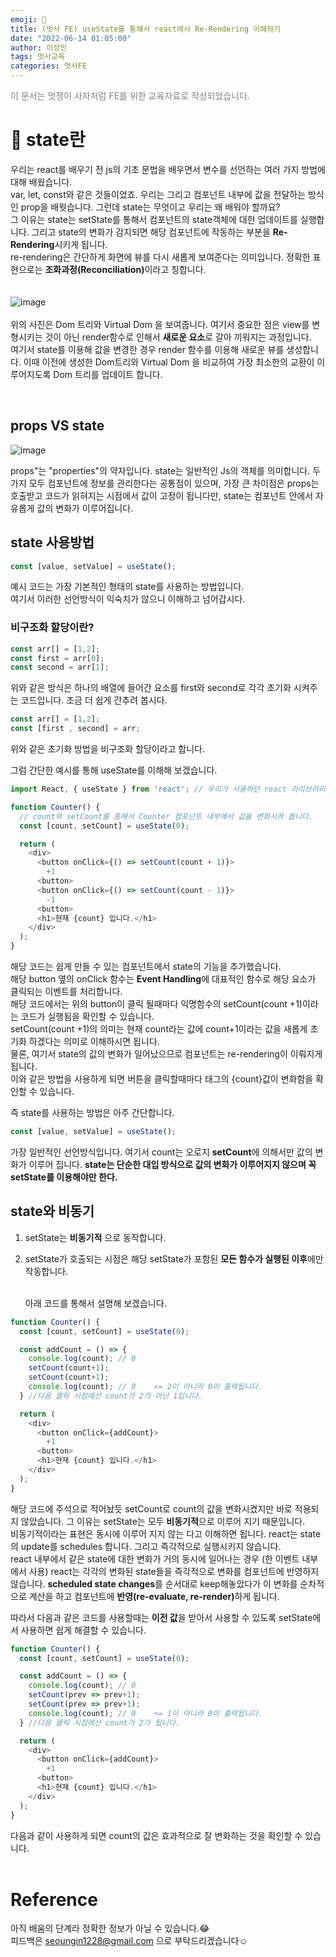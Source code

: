 ```yaml
---
emoji: 🦁
title: (멋사 FE) useState를 통해서 react에서 Re-Rendering 이해하기
date: "2022-06-14 01:05:00"
author: 이성인
tags: 멋사교육
categories: 멋사FE
---
```


<span style="color : gray">이 문서는 멋쟁이 사자처럼 FE를 위한 교육자료로 작성되었습니다.</span>

# 👋 state란

우리는 react를 배우기 전 js의 기초 문법을 배우면서 변수를 선언하는 여러 가지 방법에 대해 배웠습니다. <br>
var, let, const와 같은 것들이었죠. 우리는 그리고 컴포넌트 내부에 값을 전달하는 방식인 prop을 배웟습니다. 그런데 state는 무엇이고 우리는 왜 배워야 할까요?<br>
그 이유는 state는 setState를 통해서 컴포넌트의 state객체에 대한 업데이트를 실행합니다. 그리고 state의 변화가 감지되면 해당 컴포넌트에 작동하는 부분을 <b>Re-Rendering</b>시키게 됩니다.<br>
re-rendering은 간단하게 화면에 뷰를 다시 새롭게 보여준다는 의미입니다. 정확한 표현으로는 <b>조화과정(Reconciliation)</b>이라고 칭합니다.<br><br><br>
![image](https://user-images.githubusercontent.com/77886826/168640944-271d3131-2d5e-4621-992f-1245c8e84c20.png)<br><br>
위의 사진은 Dom 트리와 Virtual Dom 을 보여줍니다. 여기서 중요한 점은 view를 변형시키는 것이 아닌 render함수로 인해서 <b>새로운 요소</b>로 갈아 끼워지는 과정입니다.<br>
여기서 state를 이용해 값을 변경한 경우 render 함수를 이용해 새로운 뷰를 생성합니다. 이때 이전에 생성한 Dom트리와 Virtual Dom 을 비교하여 가장 최소한의 교환이 이루어지도록 Dom 트리를 업데이트 합니다.

<br>

## props VS state

![image](https://user-images.githubusercontent.com/77886826/168646825-4933e3a4-9ee3-4725-870e-1b0180cafe2e.png)

props"는 "properties"의 약자입니다. state는 일반적인 Js의 객체를 의미합니다. 두가지 모두 컴포넌트에 정보를 관리한다는 공통점이 있으며,
가장 큰 차이점은 props는 호출받고 코드가 읽혀지는 시점에서 값이 고정이 됩니다만, state는 컴포넌트 안에서 자유롭게 값의 변화가 이루어집니다.

## state 사용방법

```js
const [value, setValue] = useState();
```

예시 코드는 가장 기본적인 형태의 state를 사용하는 방법입니다. <br>
여기서 이러한 선언방식이 익숙치가 않으니 이해하고 넘어갑시다. <br>

### 비구조화 할당이란?

```js
const arr[] = [1,2];
const first = arr[0];
const second = arr[1];
```

위와 같은 방식은 하나의 배열에 들어간 요소를 first와 second로 각각 초기화 시켜주는 코드입니다. 조금 더 쉽게 간추려 봅시다.

```js
const arr[] = [1,2];
const [first , second] = arr;

```

위와 같은 초기화 방법을 비구조화 할당이라고 합니다.

그럼 간단한 예시를 통해 useState를 이해해 보겠습니다.

```js
import React, { useState } from 'react'; // 우리가 사용하던 react 라이브러리에서 동일하게 useState 를 import 해줍니다. 반드시 {}를 사용합니다.

function Counter() {
  // count와 setCount를 통해서 Counter 컴포넌트 내부에서 값을 변화시켜 봅니다.
  const [count, setCount] = useState(0);

  return (
    <div>
      <button onClick={() => setCount(count + 1)}>
        +1
      <button>
      <button onClick={() => setCount(count - 1)}>
        -1
      <button>
      <h1>현재 {count} 입니다.</h1>
    </div>
  );
}

```

해당 코드는 쉽게 만들 수 있는 컴포넌트에서 state의 기능을 추가했습니다. <br>
해당 button 옆의 onClick 함수는 <b>Event Handling</b>에 대표적인 함수로 해당 요소가 클릭되는 이벤트를 처리합니다. <br>
해당 코드에서는 위의 button이 클릭 될때마다 익명함수의 setCount(count +1)이라는 코드가 실행됨을 확인할 수 있습니다. <br>
setCount(count +1)의 의미는 현재 count라는 값에 count+1이라는 값을 새롭게 초기화 하겠다는 의미로 이해하시면 됩니다. <br>
물론, 여기서 state의 값의 변화가 일어났으므로 컴포넌트는 re-rendering이 이뤄지게 됩니다.
<br>
이와 같은 방법을 사용하게 되면 버튼을 클릭할때마다 태그의 {count}값이 변화함을 확인할 수 있습니다.

즉 state를 사용하는 방법은 아주 간단합니다.

```js
const [value, setValue] = useState();
```

가장 일반적인 선언방식입니다. 여기서 count는 오로지 <b>setCount</b>에 의해서만 값의 변화가 이루어 집니다.
<b>state는 단순한 대입 방식으로 값의 변화가 이루어지지 않으며 꼭 setState를 이용해야만 한다. </b>

## state와 비동기

1.  setState는 <b>비동기적</b> 으로 동작합니다.
2.  setState가 호출되는 시점은 해당 setState가 포함된 <b>모든 함수가 실행된 이후</b>에만 작동합니다.

    <br>
    아래 코드를 통해서 설명해 보겠습니다.

```js
function Counter() {
  const [count, setCount] = useState(0);

  const addCount = () => {
    console.log(count); // 0
    setCount(count+1);
    setCount(count+1);
    console.log(count); // 0    <= 2이 아니라 0이 출력됩니다.
  } //다음 클릭 시점에선 count가 2가 아닌 1입니다.

  return (
    <div>
      <button onClick={addCount}>
        +1
      <button>
      <h1>현재 {count} 입니다.</h1>
    </div>
  );
}

```

해당 코드에 주석으로 적어놨듯 setCount로 count의 값을 변화시켰지만 바로 적용되지 않았습니다. 그 이유는 setState는 모두 <b>비동기적</b>으로 이루어 지기 때문입니다.<br>
비동기적이라는 표현은 동시에 이루어 지지 않는 다고 이해하면 됩니다. react는 state의 update를 schedules 합니다. 그리고 즉각적으로 실행시키지 않습니다.<br>
react 내부에서 같은 state에 대한 변화가 거의 동시에 일어나는 경우 (한 이벤트 내부에서 사용) react는 각각의 변화된 state들을 즉각적으로 변화를 컴포넌트에 반영하지 않습니다. <b>scheduled state changes</b>를 순서대로 keep해놓았다가 이 변화를 순차적으로 계산을 하고 컴포넌트에 <b>반영(re-evaluate, re-render)</b>하게 됩니다.

따라서 다음과 같은 코드를 사용할때는 <b>이전 값</b>을 받아서 사용할 수 있도록 setState에서 사용하면 쉽게 해결할 수 있습니다.

```js
function Counter() {
  const [count, setCount] = useState(0);

  const addCount = () => {
    console.log(count); // 0
    setCount(prev => prev+1);
    setCount(prev => prev+1);
    console.log(count); // 0    <= 1이 아니라 0이 출력됩니다.
  } //다음 클릭 시점에선 count가 2가 됩니다.

  return (
    <div>
      <button onClick={addCount}>
        +1
      <button>
      <h1>현재 {count} 입니다.</h1>
    </div>
  );
}

```

다음과 같이 사용하게 되면 count의 값은 효과적으로 잘 변화하는 것을 확인할 수 있습니다.
<br>
<br>

# Reference

아직 배움의 단계라 정확한 정보가 아닐 수 있습니다.😂  
피드백은 seoungin1228@gmail.com 으로 부탁드리겠습니다☺️
